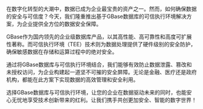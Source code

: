 在数字化转型的大潮中，数据已成为企业最宝贵的资产之一。然而，如何确保数据的安全与可信度？今天，我们隆重推出基于GBase数据库的可信执行环境解决方案，为企业提供全方位的数据安全保障。

GBase作为国内领先的企业级数据库产品，以其高性能、高可靠性和高度可扩展性著称。而可信执行环境（TEE）技术则为数据处理提供了硬件级别的安全防护，确保敏感数据在存储和运算过程中的绝对安全。

通过将GBase数据库与可信执行环境结合，我们能够有效防止数据泄露、篡改和未授权访问，为企业构建起一道坚不可摧的安全屏障。无论是金融、医疗还是政府机构，都能在此方案下实现数据的高效管理和安全利用。

选择GBase数据库与可信执行环境，让您的企业在数据驱动未来的同时，也能安心无忧地享受技术创新带来的红利。让我们携手共创更加安全、智能的数字世界！